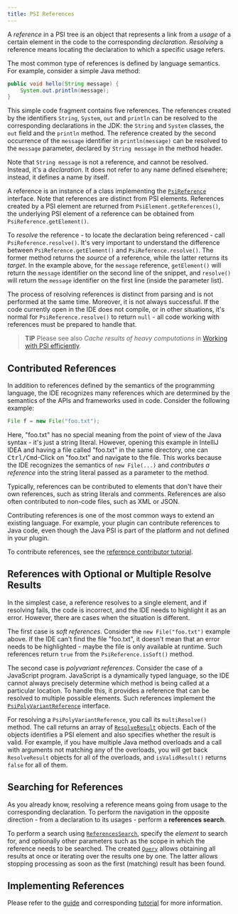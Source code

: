 ```yaml
---
title: PSI References
---
```

<!-- Copyright 2000-2020 JetBrains s.r.o. and other contributors. Use of this source code is governed by the Apache 2.0 license that can be found in the LICENSE file. -->

A *reference* in a PSI tree is an object that represents a link from a *usage* of a certain element in the code to the corresponding *declaration*. *Resolving* a reference means locating the declaration to which a specific usage refers.

The most common type of references is defined by language semantics. For example, consider a simple Java method:

```java
public void hello(String message) {
    System.out.println(message);
}
```

This simple code fragment contains five references. The references created by the identifiers `String`, `System`, `out` and `println` can be resolved to the corresponding declarations in the JDK: the `String` and `System` classes, the `out` field and the `println` method. The reference created by the second occurrence of the `message` identifier in `println(message)` can be resolved to the `message` parameter, declared by `String message` in the method header.

Note that `String message` is not a reference, and cannot be resolved. Instead, it's a _declaration_. It does not refer to any name defined elsewhere; instead, it defines a name by itself.

A reference is an instance of a class implementing the [`PsiReference`](upsource:///platform/core-api/src/com/intellij/psi/PsiReference.java) interface.
Note that references are distinct from PSI elements. References created by a PSI element are returned from `PsiElement.getReferences()`, the underlying PSI element of a reference can be obtained from `PsiReference.getElement()`.

To *resolve* the reference - to locate the declaration being referenced - call `PsiReference.resolve()`. It's very important to understand the difference between `PsiReference.getElement()` and `PsiReference.resolve()`. The former method returns the _source_ of a reference, while the latter returns its _target_. In the example above, for the `message` reference, `getElement()` will return the `message` identifier on the second line of the snippet, and `resolve()` will return the `message` identifier on the first line (inside the parameter list).

The process of resolving references is distinct from parsing and is not performed at the same time. Moreover, it is not always successful. If the code currently open in the IDE does not compile, or in other situations, it's normal for `PsiReference.resolve()` to return `null` - all code working with references must be prepared to handle that.

> **TIP** Please see also _Cache results of heavy computations_ in [Working with PSI efficiently](/reference_guide/performance/performance.md#working-with-psi-efficiently).

## Contributed References

In addition to references defined by the semantics of the programming language, the IDE recognizes many references which are determined by the semantics of the APIs and frameworks used in code. Consider the following example:

```java
File f = new File("foo.txt");
```

Here, "foo.txt" has no special meaning from the point of view of the Java syntax - it's just a string literal. However, opening this example in IntelliJ IDEA and having a file called "foo.txt" in the same directory, one can <kbd>Ctrl/Cmd</kbd>-Click on "foo.txt" and navigate to the file. This works because the IDE recognizes the semantics of `new File(...)` and _contributes a reference_ into the string literal passed as a parameter to the method.

Typically, references can be contributed to elements that don't have their own references, such as string literals and comments. References are also often contributed to non-code files, such as XML or JSON.

Contributing references is one of the most common ways to extend an existing language. For example, your plugin can contribute references to Java code, even though the Java PSI is part of the platform and not defined in your plugin.

To contribute references, see the [reference contributor tutorial](/tutorials/custom_language_support/reference_contributor.md).


## References with Optional or Multiple Resolve Results

In the simplest case, a reference resolves to a single element, and if resolving fails, the code is incorrect, and the IDE needs to highlight it as an error. However, there are cases when the situation is different.

The first case is *soft references*. Consider the `new File("foo.txt")` example above. If the IDE can't find the file "foo.txt", it doesn't mean that an error needs to be highlighted - maybe the file is only available at runtime.
Such references return `true` from the `PsiReference.isSoft()` method.

The second case is *polyvariant references*. Consider the case of a JavaScript program. JavaScript is a dynamically typed language, so the IDE cannot always precisely determine which method is being called at a particular location.
To handle this, it provides a reference that can be resolved to multiple possible elements.
Such references implement the [`PsiPolyVariantReference`](upsource:///platform/core-api/src/com/intellij/psi/PsiPolyVariantReference.java) interface.

For resolving a `PsiPolyVariantReference`, you call its `multiResolve()` method. The call returns an array of [`ResolveResult`](upsource:///platform/core-api/src/com/intellij/psi/ResolveResult.java) objects. Each of the objects identifies a PSI element and also specifies whether the result is valid. For example, if you have multiple Java method overloads and a call with arguments not matching any of the overloads, you will get back `ResolveResult` objects for all of the overloads, and `isValidResult()` returns `false` for all of them.


## Searching for References

As you already know, resolving a reference means going from usage to the corresponding declaration. To perform the navigation in the opposite direction - from a declaration to its usages - perform a **references search**. 

To perform a search using [`ReferencesSearch`](upsource:///platform/indexing-api/src/com/intellij/psi/search/searches/ReferencesSearch.java), specify the *element* to search for, and optionally other parameters such as the scope in which the reference needs to be searched. The created [`Query`](upsource:///platform/core-api/src/com/intellij/util/Query.java) allows obtaining all results at once or iterating over the results one by one. The latter allows stopping processing as soon as the first (matching) result has been found.

## Implementing References

Please refer to the [guide](/reference_guide/custom_language_support/references_and_resolve.md) and corresponding [tutorial](/tutorials/custom_language_support/reference_contributor.md) for more information.

